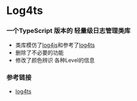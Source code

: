 # Log4ts

### 一个TypeScript 版本的 轻量级日志管理类库

- 类库模仿了[log4js](https://github.com/log4js-node/log4js-node)和参考了[log4ts](https://github.com/koroandr/log4ts)
- 删除了不必要的功能
- 修改了颜色辨识 各种Level的信息

### 参考链接

- [log4ts](https://github.com/koroandr/log4ts)